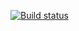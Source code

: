 [![Build status](https://ci.appveyor.com/api/projects/status/5lxk9n1tv2ne65at?svg=true)](https://ci.appveyor.com/project/den369/bdd)
